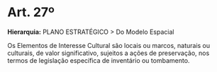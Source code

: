 # Art. 27º

**Hierarquia:** PLANO ESTRATÉGICO > Do Modelo Espacial

Os Elementos de Interesse Cultural são locais ou marcos, naturais ou culturais, de valor significativo, sujeitos a ações de preservação, nos termos de legislação específica de inventário ou tombamento.






